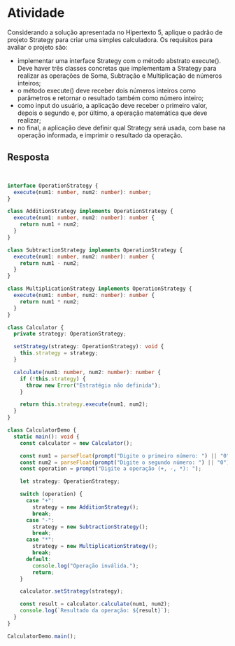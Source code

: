 # Atividade

Considerando a solução apresentada no Hipertexto 5, aplique o padrão de projeto Strategy para criar uma simples calculadora. Os requisitos para avaliar o projeto são:

- implementar uma interface Strategy com o método abstrato execute(). Deve haver três classes concretas que implementam a Strategy para realizar as operações de Soma, Subtração e Multiplicação de números inteiros;
- o método execute() deve receber dois números inteiros como parâmetros e retornar o resultado também como número inteiro;
- como input do usuário, a aplicação deve receber o primeiro valor, depois o segundo e, por último, a operação matemática que deve realizar;
- no final, a aplicação deve definir qual Strategy será usada, com base na operação informada, e imprimir o resultado da operação.

## Resposta

``` typescript


interface OperationStrategy {
  execute(num1: number, num2: number): number;
}

class AdditionStrategy implements OperationStrategy {
  execute(num1: number, num2: number): number {
    return num1 + num2;
  }
}

class SubtractionStrategy implements OperationStrategy {
  execute(num1: number, num2: number): number {
    return num1 - num2;
  }
}

class MultiplicationStrategy implements OperationStrategy {
  execute(num1: number, num2: number): number {
    return num1 * num2;
  }
}

class Calculator {
  private strategy: OperationStrategy;

  setStrategy(strategy: OperationStrategy): void {
    this.strategy = strategy;
  }

  calculate(num1: number, num2: number): number {
    if (!this.strategy) {
      throw new Error("Estratégia não definida");
    }

    return this.strategy.execute(num1, num2);
  }
}

class CalculatorDemo {
  static main(): void {
    const calculator = new Calculator();

    const num1 = parseFloat(prompt("Digite o primeiro número: ") || "0");
    const num2 = parseFloat(prompt("Digite o segundo número: ") || "0");
    const operation = prompt("Digite a operação (+, -, *): ");

    let strategy: OperationStrategy;

    switch (operation) {
      case "+":
        strategy = new AdditionStrategy();
        break;
      case "-":
        strategy = new SubtractionStrategy();
        break;
      case "*":
        strategy = new MultiplicationStrategy();
        break;
      default:
        console.log("Operação inválida.");
        return;
    }

    calculator.setStrategy(strategy);

    const result = calculator.calculate(num1, num2);
    console.log(`Resultado da operação: ${result}`);
  }
}

CalculatorDemo.main();


```